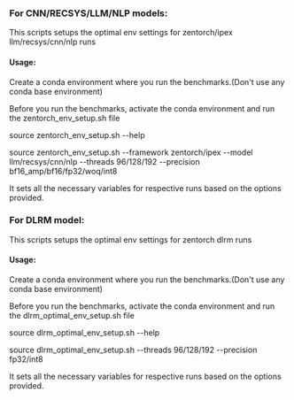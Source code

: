 ### For CNN/RECSYS/LLM/NLP models:
This scripts setups the optimal env settings for zentorch/ipex llm/recsys/cnn/nlp runs

#### Usage:
Create a conda environment where you run the benchmarks.(Don't use any conda base environment)

Before you run the benchmarks, activate the conda environment and run the zentorch_env_setup.sh file

source zentorch_env_setup.sh --help

source zentorch_env_setup.sh --framework zentorch/ipex --model llm/recsys/cnn/nlp --threads 96/128/192 --precision bf16_amp/bf16/fp32/woq/int8

It sets all the necessary variables for respective runs based on the options provided.

### For DLRM model:
This scripts setups the optimal env settings for zentorch dlrm runs

#### Usage:
Create a conda environment where you run the benchmarks.(Don't use any conda base environment)

Before you run the benchmarks, activate the conda environment and run the dlrm_optimal_env_setup.sh file

source dlrm_optimal_env_setup.sh --help

source dlrm_optimal_env_setup.sh --threads 96/128/192 --precision fp32/int8

It sets all the necessary variables for respective runs based on the options provided.

